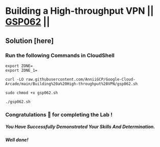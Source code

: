 # Building a High-throughput VPN || [GSP062](https://www.cloudskillsboost.google/focuses/641?parent=catalog) ||

## Solution [here] 

### Run the following Commands in CloudShell

```
export ZONE=
export ZONE_1=
```
```
curl -LO raw.githubusercontent.com/AnniiGCP/Google-Cloud-Arcade/main/Building%20a%20High-throughput%20VPN/gsp062.sh

sudo chmod +x gsp062.sh

./gsp062.sh
```

### Congratulations 🎉 for completing the Lab !

##### *You Have Successfully Demonstrated Your Skills And Determination.*

#### *Well done!*

 

 
